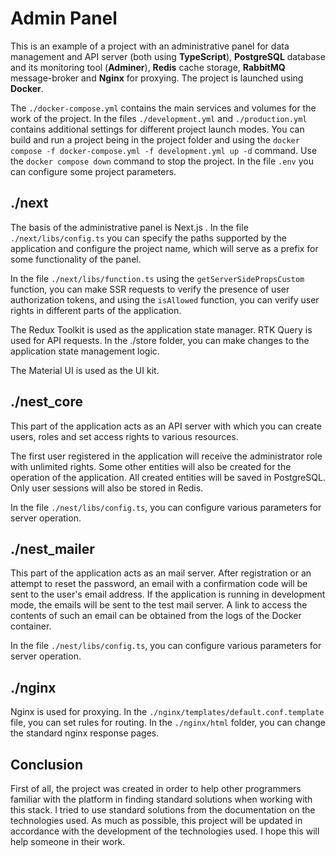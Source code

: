 # Admin Panel

This is an example of a project with an administrative panel for data management and API server (both using **TypeScript**), **PostgreSQL** database and its monitoring tool (**Adminer**), **Redis** cache storage, **RabbitMQ** message-broker and **Nginx** for proxying. The project is launched using **Docker**.

The ```./docker-compose.yml``` contains the main services and volumes for the work of the project. In the files ```./development.yml``` and ```./production.yml``` contains additional settings for different project launch modes. You can build and run a project being in the project folder and using the ```docker compose -f docker-compose.yml -f development.yml up -d``` command. Use the ```docker compose down``` command to stop the project. In the file ```.env``` you can configure some project parameters.

## ./next

The basis of the administrative panel is Next.js . In the file ```./next/libs/config.ts``` you can specify the paths supported by the application and configure the project name, which will serve as a prefix for some functionality of the panel.

In the file ```./next/libs/function.ts``` using the ```getServerSidePropsCustom``` function, you can make SSR requests to verify the presence of user authorization tokens, and using the ```isAllowed``` function, you can verify user rights in different parts of the application.

The Redux Toolkit is used as the application state manager. RTK Query is used for API requests. In the ./store folder, you can make changes to the application state management logic.

The Material UI is used as the UI kit.

## ./nest_core

This part of the application acts as an API server with which you can create users, roles and set access rights to various resources.

The first user registered in the application will receive the administrator role with unlimited rights. Some other entities will also be created for the operation of the application. All created entities will be saved in PostgreSQL. Only user sessions will also be stored in Redis.

In the file ```./nest/libs/config.ts```, you can configure various parameters for server operation.

## ./nest_mailer

This part of the application acts as an mail server. After registration or an attempt to reset the password, an email with a confirmation code will be sent to the user's email address. If the application is running in development mode, the emails will be sent to the test mail server. A link to access the contents of such an email can be obtained from the logs of the Docker container.

In the file ```./nest/libs/config.ts```, you can configure various parameters for server operation.

## ./nginx

Nginx is used for proxying. In the ```./nginx/templates/default.conf.template``` file, you can set rules for routing. In the ```./nginx/html``` folder, you can change the standard nginx response pages.

## Conclusion

First of all, the project was created in order to help other programmers familiar with the platform in finding standard solutions when working with this stack. I tried to use standard solutions from the documentation on the technologies used. As much as possible, this project will be updated in accordance with the development of the technologies used. I hope this will help someone in their work.